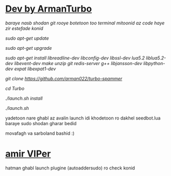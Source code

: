 # [Dev by ArmanTurbo](https://telegram.me/armanTurbo)

*baraye nasb shodan git rooye botetoon too terminal mitoonid az code haye zir estefade konid*

*sudo apt-get update*

*sudo apt-get upgrade*

*sudo apt-get install libreadline-dev libconfig-dev libssl-dev lua5.2 liblua5.2-dev libevent-dev make unzip git redis-server g++ libjansson-dev libpython-dev expat libexpat1-dev*

*git clone https://github.com/arman022/turbo-spammer*

*cd Turbo*

*./launch.sh install*

*./launch.sh*

yadetoon nare ghabl az avalin launch idi khodetoon ro dakhel seedbot.lua baraye sudo shodan gharar bedid

movafagh va sarboland bashid :)
# [amir VIPer](telegram.me/Xx_AE_xX)

hatman ghabl launch plugine (autoaddersudo) ro check konid


